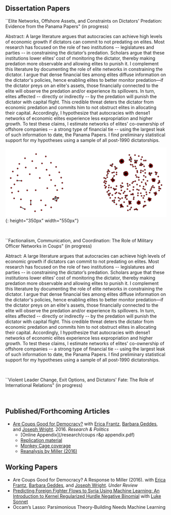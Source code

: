 ## Dissertation Papers

``Elite Networks, Offshore Assets, and Constraints on Dictators' Predation: Evidence from the Panama Papers" (in progress)

Abstract: A large literature argues that autocracies can achieve high levels of economic growth if dictators can commit to not predating on elites. Most research has focused on the role of two institutions -- legislatures and parties -- in constraining the dictator’s predation. Scholars argue that these institutions lower elites’ cost of monitoring the dictator, thereby making predation more observable and allowing elites to punish it. I complement this literature by documenting the role of elite networks in constraining the dictator. I argue that dense financial ties among elites diffuse information on the dictator's policies, hence enabling elites to better monitor predation—if the dictator preys on an elite's assets, those financially connected to the elite will observe the predation and/or experience its spillovers. In turn, elites affected -- directly or indirectly -- by the predation will punish the dictator with capital flight. This credible threat deters the dictator from economic predation and commits him to not obstruct elites in allocating their capital. Accordingly, I hypothesize that autocracies with dense1 networks of economic elites experience less expropriation and higher growth. To test these claims, I estimate networks of elites' co-ownership of offshore companies -- a strong type of financial tie -- using the largest leak of such information to date, the Panama Papers. I find preliminary statistical support for my hypotheses using a sample of all post-1990 dictatorships. 

![chadVSsing](/research/chadVSsing.png){: height="350px" width="550px"}

<br>
  
``Factionalism, Communication, and Coordination: The Role of Military Officer Networks in Coups" (in progress)

Abtract: A large literature argues that autocracies can achieve high levels of economic growth if dictators can commit to not predating on elites. Most research has focused on the role of two institutions -- legislatures and parties -- in constraining the dictator’s predation. Scholars argue that these institutions lower elites’ cost of monitoring the dictator, thereby making predation more observable and allowing elites to punish it. I complement this literature by documenting the role of elite networks in constraining the dictator. I argue that dense financial ties among elites diffuse information on the dictator's policies, hence enabling elites to better monitor predation—if the dictator preys on an elite's assets, those financially connected to the elite will observe the predation and/or experience its spillovers. In turn, elites affected -- directly or indirectly -- by the predation will punish the dictator with capital flight. This credible threat deters the dictator from economic predation and commits him to not obstruct elites in allocating their capital. Accordingly, I hypothesize that autocracies with dense1 networks of economic elites experience less expropriation and higher growth. To test these claims, I estimate networks of elites' co-ownership of offshore companies -- a strong type of financial tie -- using the largest leak of such information to date, the Panama Papers. I find preliminary statistical support for my hypotheses using a sample of all post-1990 dictatorships.

<br>
  
``Violent Leader Change, Exit Options, and Dictators' Fate: The Role of International Relations" (in progress)

<br>

## Published/Forthcoming Articles
* [Are Coups Good for Democracy?](/research/RAP_publication.pdf) with [Erica Frantz](http://ericafrantz.com/3001.html), [Barbara Geddes](http://www.polisci.ucla.edu/people/barbara-geddes), and [Joseph Wright](http://sites.psu.edu/wright). 2016. *Research & Politics*
  * [Online Appendix](/research/coups r&p appendix.pdf)
  * [Replication material](https://dataverse.harvard.edu/dataset.xhtml?persistentId=doi:10.7910/DVN/3IC00L)
  * [Monkey Cage coverage](https://www.washingtonpost.com/news/monkey-cage/wp/2016/02/22/are-coups-good-for-democracy/?utm_term=.96e04d348083)
  * [Reanalysis by Miller (2016)](https://b2998732-a-62cb3a1a-s-sites.googlegroups.com/site/mkmtwo/Miller-Coups%2CDem.pdf?attachauth=ANoY7cpV-_0THofiaATU54ia_kXwAaPhN4bKKUUIRzQE6sgTr-yyFWyX316fAoFtHTnbzMe5njMmJVSEuiDcvgeHa7G3cY_pQZIizVw4fEdXH6hHUiQ5HGoT36ReDcobs23pHZ2LmRB_xvp8WYp7ZNRY4vZSk4sfXHdCbo5cBcVmOhWI84l5lG7QEMrd5fhP1KTeDza7Ifi8MrpuUxsU-G8YwxCFyiukMg%3D%3D&attredirects=0)

## Working Papers
* Are Coups Good for Democracy? A Response to Miller (2016). with [Erica Frantz](http://ericafrantz.com/3001.html), [Barbara Geddes](http://www.polisci.ucla.edu/people/barbara-geddes), and [Joseph Wright](http://sites.psu.edu/wright). *Under Review*
* [Predicting Foreign Fighter Flows to Syria Using Machine Learning: An Introduction to Kernel Regularized Hurdle Negative Binomial](https://www.dropbox.com/s/1ny0cewhyv2o4vb/derpanopoulos_sonnet_ff.pdf?dl=0) with [Luke Sonnet](http://lukesonnet.github.io/)
* Occam’s Lasso: Parsimonious Theory-Building Needs Machine Learning
